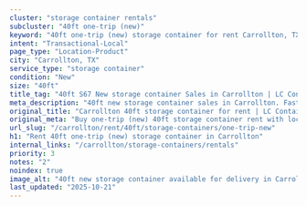 ```yaml
---
cluster: "storage container rentals"
subcluster: "40ft one-trip (new)"
keyword: "40ft one-trip (new) storage container for rent Carrollton, TX"
intent: "Transactional-Local"
page_type: "Location-Product"
city: "Carrollton, TX"
service_type: "storage container"
condition: "New"
size: "40ft"
title_tag: "40ft S67 New storage container Sales in Carrollton | LC Container"
meta_description: "40ft new storage container sales in Carrollton. Fast delivery, competitive pricing. Serving storage containers area. Quote ID: SDF. Call (214) 524-4168 for your free quote today."
original_title: "Carrollton 40ft storage container for rent | LC Container"
original_meta: "Buy one-trip (new) 40ft storage container rent with local delivery in Carrollton, TX. LC Container — local Since 2003. Request a fast quote today."
url_slug: "/carrollton/rent/40ft/storage-containers/one-trip-new"
h1: "Rent 40ft one-trip (new) storage container in Carrollton"
internal_links: "/carrollton/storage-containers/rentals"
priority: 3
notes: "2"
noindex: true
image_alt: "40ft new storage container available for delivery in Carrollton"
last_updated: "2025-10-21"
---
```


<!-- TODO: Add unique city/inventory copy, images, and internal links here. -->
